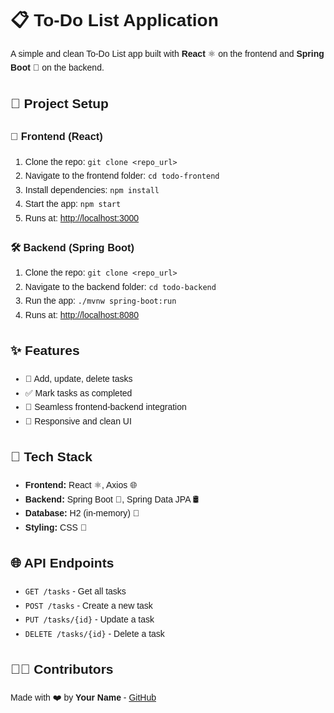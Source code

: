 <!DOCTYPE html>
<html lang="en">
<head>
  <meta charset="UTF-8" />
  <meta name="viewport" content="width=device-width, initial-scale=1.0"/>
  <title>📋 To-Do List App - README</title>
</head>
<body style="font-family: Arial, sans-serif; line-height: 1.6; padding: 20px;">

  <h1>📋 To-Do List Application</h1>
  <p>A simple and clean To-Do List app built with <strong>React</strong> ⚛️ on the frontend and <strong>Spring Boot</strong> 🌱 on the backend.</p>

  <h2>🚀 Project Setup</h2>

  <h3>🎨 Frontend (React)</h3>
  <ol>
    <li>Clone the repo: <code>git clone &lt;repo_url&gt;</code></li>
    <li>Navigate to the frontend folder: <code>cd todo-frontend</code></li>
    <li>Install dependencies: <code>npm install</code></li>
    <li>Start the app: <code>npm start</code></li>
    <li>Runs at: <a href="http://localhost:3000" target="_blank">http://localhost:3000</a></li>
  </ol>

  <h3>🛠️ Backend (Spring Boot)</h3>
  <ol>
    <li>Clone the repo: <code>git clone &lt;repo_url&gt;</code></li>
    <li>Navigate to the backend folder: <code>cd todo-backend</code></li>
    <li>Run the app: <code>./mvnw spring-boot:run</code></li>
    <li>Runs at: <a href="http://localhost:8080" target="_blank">http://localhost:8080</a></li>
  </ol>

  <h2>✨ Features</h2>
  <ul>
    <li>📝 Add, update, delete tasks</li>
    <li>✅ Mark tasks as completed</li>
    <li>🔗 Seamless frontend-backend integration</li>
    <li>📱 Responsive and clean UI</li>
  </ul>

  <h2>🧰 Tech Stack</h2>
  <ul>
    <li><strong>Frontend:</strong> React ⚛️, Axios 🌐</li>
    <li><strong>Backend:</strong> Spring Boot 🌱, Spring Data JPA 🛢️</li>
    <li><strong>Database:</strong> H2 (in-memory) 💾</li>
    <li><strong>Styling:</strong> CSS 🎨</li>
  </ul>

  <h2>🌐 API Endpoints</h2>
  <ul>
    <li><code>GET /tasks</code> - Get all tasks</li>
    <li><code>POST /tasks</code> - Create a new task</li>
    <li><code>PUT /tasks/{id}</code> - Update a task</li>
    <li><code>DELETE /tasks/{id}</code> - Delete a task</li>
  </ul>

  <h2>👨‍💻 Contributors</h2>
  <p>Made with ❤️ by <strong>Your Name</strong> - <a href="https://github.com/your-profile" target="_blank">GitHub</a></p>

</body>
</html>
